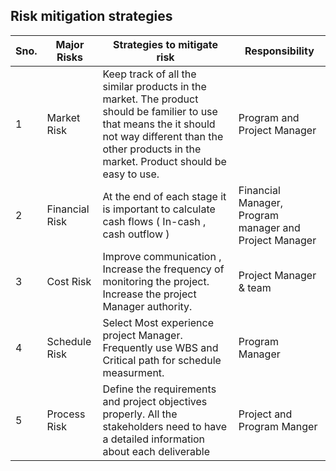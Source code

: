 ##	Risk mitigation strategies

Sno.| Major Risks | Strategies to mitigate risk | Responsibility |
---|---|---|---|
1 | Market Risk |Keep track of all the similar products in the market. The product should be familier to use that means the it should not way different than the other products in the market. Product should be easy to use. | Program and Project Manager |
2 | Financial Risk | At the end of each stage it is important to calculate cash flows ( In-cash , cash outflow )| Financial Manager, Program manager and Project Manager |
3 | Cost Risk  | Improve communication , Increase the frequency of monitoring the project. Increase the project Manager authority. | Project Manager & team |
4 | Schedule Risk | Select Most experience project Manager. Frequently use WBS and Critical path for schedule measurment. | Program Manager |
5 | Process Risk | Define the requirements and project objectives properly. All the stakeholders need to have a detailed information about each deliverable | Project and Program Manger |
	

